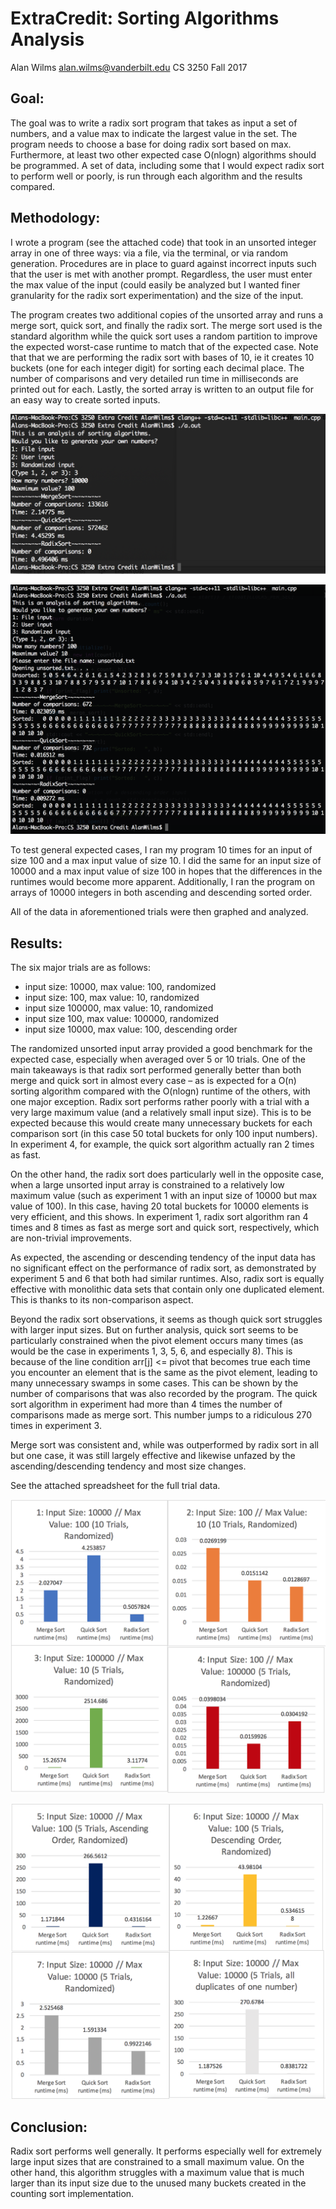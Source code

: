 # ExtraCredit: Sorting Algorithms Analysis

Alan Wilms
alan.wilms@vanderbilt.edu
CS 3250
Fall 2017

## Goal:

The goal was to write a radix sort program that takes as input a set of numbers, and a value max to indicate the largest value in the set. The program needs to choose a base for doing radix sort based on max. Furthermore, at least two other expected case O(nlogn) algorithms should be programmed. A set of data, including some that I would expect radix sort to perform well or poorly, is run through each algorithm and the results compared.

## Methodology:

I wrote a program (see the attached code) that took in an unsorted integer array in one of three ways: via a file, via the terminal, or via random generation. Procedures are in place to guard against incorrect inputs such that the user is met with another prompt. Regardless, the user must enter the max value of the input (could easily be analyzed but I wanted finer granularity for the radix sort experimentation) and the size of the input.

The program creates two additional copies of the unsorted array and runs a merge sort, quick sort, and finally the radix sort. The merge sort used is the standard algorithm while the quick sort uses a random partition to improve the expected worst-case runtime to match that of the expected case. Note that that we are performing the radix sort with bases of 10, ie it creates 10 buckets (one for each integer digit) for sorting each decimal place. The number of comparisons and very detailed run time in milliseconds are printed out for each. Lastly, the sorted array is written to an output file for an easy way to create sorted inputs.

![Terminal 1](./Terminal1.png)

![Terminal 2](./Terminal2.png)

To test general expected cases, I ran my program 10 times for an input of size 100 and a max input value of size 10. I did the same for an input size of 10000 and a max input value of size 100 in hopes that the differences in the runtimes would become more apparent.
Additionally, I ran the program on arrays of 10000 integers in both ascending and descending sorted order.

All of the data in aforementioned trials were then graphed and analyzed.

## Results:

The six major trials are as follows:
* input size: 10000, max value: 100, randomized
* input size: 100, max value: 10, randomized
*	input size 100000, max value: 10, randomized
* input size 100, max value: 100000, randomized
* input size 10000, max value: 100, descending order

The randomized unsorted input array provided a good benchmark for the expected case, especially when averaged over 5 or 10 trials. One of the main takeaways is that radix sort performed generally better than both merge and quick sort in almost every case – as is expected for a O(n) sorting algorithm compared with the O(nlogn) runtime of the others, with one major exception. Radix sort performs rather poorly with a trial with a very large maximum value (and a relatively small input size). This is to be expected because this would create many unnecessary buckets for each comparison sort (in this case 50 total buckets for only 100 input numbers). In experiment 4, for example, the quick sort algorithm actually ran 2 times as fast.

On the other hand, the radix sort does particularly well in the opposite case, when a large unsorted input array is constrained to a relatively low maximum value (such as experiment 1 with an input size of 10000 but max value of 100). In this case, having 20 total buckets for 10000 elements is very efficient, and this shows. In experiment 1, radix sort algorithm ran 4 times and 8 times as fast as merge sort and quick sort, respectively, which are non-trivial improvements.

As expected, the ascending or descending tendency of the input data has no significant effect on the performance of radix sort, as demonstrated by experiment 5 and 6 that both had similar runtimes. Also, radix sort is equally effective with monolithic data sets that contain only one duplicated element. This is thanks to its non-comparison aspect.

Beyond the radix sort observations, it seems as though quick sort struggles with larger input sizes. But on further analysis, quick sort seems to be particularly constrained when the pivot element occurs many times (as would be the case in experiments 1, 3, 5, 6, and especially 8). This is because of the line condition arr[j] <= pivot that becomes true each time you encounter an element that is the same as the pivot element, leading to many unnecessary swamps in some cases. This can be shown by the number of comparisons that was also recorded by the program. The quick sort algorithm in experiment had more than 4 times the number of comparisons made as merge sort. This number jumps to a ridiculous 270 times in experiment 3.

Merge sort was consistent and, while was outperformed by radix sort in all but one case, it was still largely effective and likewise unfazed by the ascending/descending tendency and most size changes.

See the attached spreadsheet for the full trial data. 

![Graph 1](./Graph1.png)

![Graph 2](./Graph2.png)

## Conclusion:

Radix sort performs well generally. It performs especially well for extremely large input sizes that are constrained to a small maximum value. On the other hand, this algorithm struggles with a maximum value that is much larger than its input size due to the unused many buckets created in the counting sort implementation.
